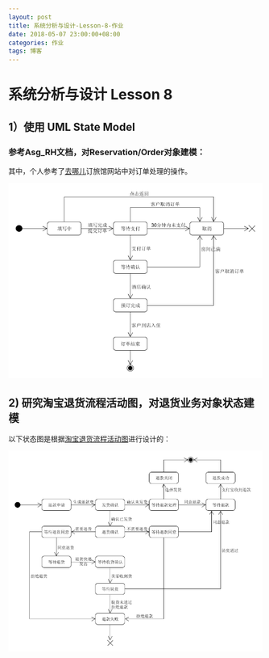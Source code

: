 ```yaml
---
layout: post
title: 系统分析与设计-Lesson-8-作业
date: 2018-05-07 23:00:00+08:00
categories: 作业
tags: 博客
---
```


# 系统分析与设计 Lesson 8

## 1）使用 UML State Model

### 参考Asg_RH文档，对Reservation/Order对象建模：

其中，个人参考了[去哪儿](http://hotel.qunar.com/)订旅馆网站中对订单处理的操作。

![order_state_diagram](/assets/2018-05-07-course-assignment-6-diagram/order_state_diagram.png)

## 2) 研究淘宝退货流程活动图，对退货业务对象状态建模

以下状态图是根据[淘宝退货流程活动图](http://open.taobao.com/doc.htm?docId=102594&docType=1&spm=a219a.7386653.1.21.cYxzrQ&treeId=477)进行设计的：

![taobao_return_goods_state_diagram](/assets/2018-05-07-course-assignment-6-diagram/taobao_return_goods_state_diagram.png)